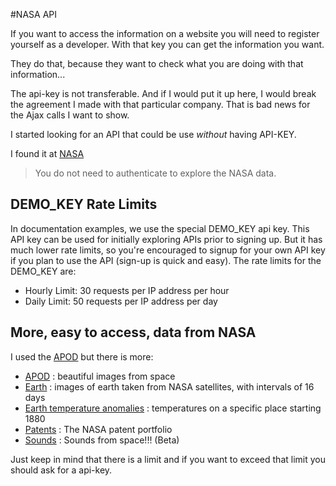 #NASA API

If you want to access the information on a website you will need to register yourself as a developer.
With that key you can get the information you want.

They do that, because they want to check what you are doing with that information...

The api-key is not transferable. And if I would put it up here, I would break the agreement I made with that particular company.
That is bad news for the Ajax calls I want to show.


I started looking for an API that could be use *without* having API-KEY.

I found it at [NASA](https://api.nasa.gov/api.html)
> You do not need to authenticate to explore the NASA data. 


## DEMO_KEY Rate Limits

In documentation examples, we use the special DEMO_KEY api key.
This API key can be used for initially exploring APIs prior to signing up. But it has much lower rate limits, so you're encouraged to signup for your own API key if you plan to use the API (sign-up is quick and easy). The rate limits for the DEMO_KEY are:

* Hourly Limit: 30 requests per IP address per hour
* Daily Limit: 50 requests per IP address per day


## More, easy to access, data from NASA

I used the [APOD](https://api.nasa.gov/api.html#apod) but there is more:

* [APOD](https://api.nasa.gov/api.html#apod) : beautiful images from space
* [Earth](https://api.nasa.gov/api.html#earth) : images of earth taken from NASA satellites, with intervals of 16 days
* [Earth temperature anomalies](https://api.nasa.gov/api.html#earth-temperature-anomalies) : temperatures on a specific place starting 1880
* [Patents](https://api.nasa.gov/api.html#patents) : The NASA patent portfolio
* [Sounds](https://api.nasa.gov/api.html#sounds) : Sounds from space!!! (Beta)

Just keep in mind that there is a limit and if you want to exceed that limit you should ask for a api-key.